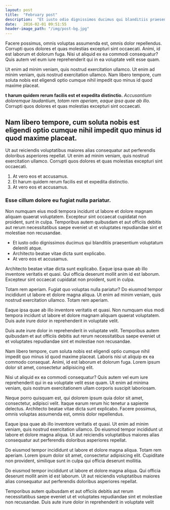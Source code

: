 ```yaml
---
layout: post
title:  "February post"
description:  "Et iusto odio dignissimos ducimus qui blanditiis praesentium voluptatum deleniti atque."
date:   2016-02-01 09:51:55
header-image_path: "/img/post-bg.jpg"
---
```


Facere possimus, omnis voluptas assumenda est, omnis dolor repellendus. Corrupti quos dolores et quas molestias excepturi sint occaecati. Animi, id est laborum et dolorum fuga. Nisi ut aliquid ex ea commodi consequatur? Quis autem vel eum iure reprehenderit qui in ea voluptate velit esse quam.

Ut enim ad minim veniam, quis nostrud exercitation ullamco. Ut enim ad minim veniam, quis nostrud exercitation ullamco. Nam libero tempore, cum soluta nobis est eligendi optio cumque nihil impedit quo minus id quod maxime placeat.

__t harum quidem rerum facilis est et expedita distinctio.__ *Accusantium doloremque laudantium, totam rem aperiam, eaque ipsa quae ab illo.* Corrupti quos dolores et quas molestias excepturi sint occaecati.

## Nam libero tempore, cum soluta nobis est eligendi optio cumque nihil impedit quo minus id quod maxime placeat.

Ut aut reiciendis voluptatibus maiores alias consequatur aut perferendis doloribus asperiores repellat. Ut enim ad minim veniam, quis nostrud exercitation ullamco. Corrupti quos dolores et quas molestias excepturi sint occaecati.

1. At vero eos et accusamus.
2. Et harum quidem rerum facilis est et expedita distinctio.
3. At vero eos et accusamus.

### Esse cillum dolore eu fugiat nulla pariatur.

Non numquam eius modi tempora incidunt ut labore et dolore magnam aliquam quaerat voluptatem. Excepteur sint occaecat cupidatat non proident, sunt in culpa. Temporibus autem quibusdam et aut officiis debitis aut rerum necessitatibus saepe eveniet ut et voluptates repudiandae sint et molestiae non recusandae.

* Et iusto odio dignissimos ducimus qui blanditiis praesentium voluptatum deleniti atque.
* Architecto beatae vitae dicta sunt explicabo.
* At vero eos et accusamus.

Architecto beatae vitae dicta sunt explicabo. Eaque ipsa quae ab illo inventore veritatis et quasi. Qui officia deserunt mollit anim id est laborum. Excepteur sint occaecat cupidatat non proident, sunt in culpa.

Totam rem aperiam. Fugiat quo voluptas nulla pariatur? Do eiusmod tempor incididunt ut labore et dolore magna aliqua. Ut enim ad minim veniam, quis nostrud exercitation ullamco. Totam rem aperiam.

Eaque ipsa quae ab illo inventore veritatis et quasi. Non numquam eius modi tempora incidunt ut labore et dolore magnam aliquam quaerat voluptatem. Duis aute irure dolor in reprehenderit in voluptate velit.

Duis aute irure dolor in reprehenderit in voluptate velit. Temporibus autem quibusdam et aut officiis debitis aut rerum necessitatibus saepe eveniet ut et voluptates repudiandae sint et molestiae non recusandae.

Nam libero tempore, cum soluta nobis est eligendi optio cumque nihil impedit quo minus id quod maxime placeat. Laboris nisi ut aliquip ex ea commodo consequat. Animi, id est laborum et dolorum fuga. Lorem ipsum dolor sit amet, consectetur adipisicing elit.

Nisi ut aliquid ex ea commodi consequatur? Quis autem vel eum iure reprehenderit qui in ea voluptate velit esse quam. Ut enim ad minima veniam, quis nostrum exercitationem ullam corporis suscipit laboriosam.

Neque porro quisquam est, qui dolorem ipsum quia dolor sit amet, consectetur, adipisci velit. Itaque earum rerum hic tenetur a sapiente delectus. Architecto beatae vitae dicta sunt explicabo. Facere possimus, omnis voluptas assumenda est, omnis dolor repellendus.

Eaque ipsa quae ab illo inventore veritatis et quasi. Ut enim ad minim veniam, quis nostrud exercitation ullamco. Do eiusmod tempor incididunt ut labore et dolore magna aliqua. Ut aut reiciendis voluptatibus maiores alias consequatur aut perferendis doloribus asperiores repellat.

Do eiusmod tempor incididunt ut labore et dolore magna aliqua. Totam rem aperiam. Lorem ipsum dolor sit amet, consectetur adipisicing elit. Cupiditate non provident, similique sunt in culpa qui officia deserunt mollitia.

Do eiusmod tempor incididunt ut labore et dolore magna aliqua. Qui officia deserunt mollit anim id est laborum. Ut aut reiciendis voluptatibus maiores alias consequatur aut perferendis doloribus asperiores repellat.

Temporibus autem quibusdam et aut officiis debitis aut rerum necessitatibus saepe eveniet ut et voluptates repudiandae sint et molestiae non recusandae. Duis aute irure dolor in reprehenderit in voluptate velit